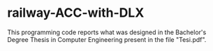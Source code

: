 # railway-ACC-with-DLX
This programming code reports what was designed in the Bachelor's Degree Thesis in Computer Engineering present in the file "Tesi.pdf".
